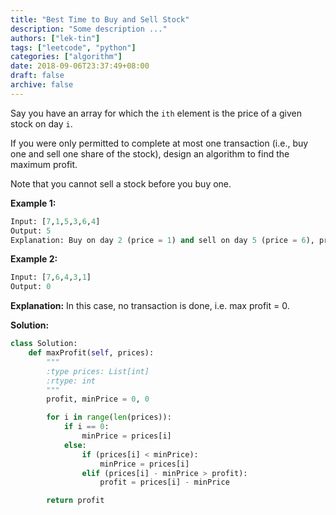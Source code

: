 ```yaml
---
title: "Best Time to Buy and Sell Stock"
description: "Some description ..."
authors: ["lek-tin"]
tags: ["leetcode", "python"]
categories: ["algorithm"]
date: 2018-09-06T23:37:49+08:00
draft: false
archive: false
---
```

Say you have an array for which the `ith` element is the price of a given stock on day `i`.

If you were only permitted to complete at most one transaction (i.e., buy one and sell one share of the stock), design an algorithm to find the maximum profit.

Note that you cannot sell a stock before you buy one.

**Example 1:**
```python
Input: [7,1,5,3,6,4]
Output: 5
Explanation: Buy on day 2 (price = 1) and sell on day 5 (price = 6), profit = 6-1 = 5. Not 7-1 = 6, as selling price needs to be larger than buying price.
```
**Example 2:**
```python
Input: [7,6,4,3,1]
Output: 0
```
**Explanation:** In this case, no transaction is done, i.e. max profit = 0.

**Solution:**
```python
class Solution:
    def maxProfit(self, prices):
        """
        :type prices: List[int]
        :rtype: int
        """
        profit, minPrice = 0, 0

        for i in range(len(prices)):
            if i == 0:
                minPrice = prices[i]
            else:
                if (prices[i] < minPrice):
                    minPrice = prices[i]
                elif (prices[i] - minPrice > profit):
                    profit = prices[i] - minPrice

        return profit
```
